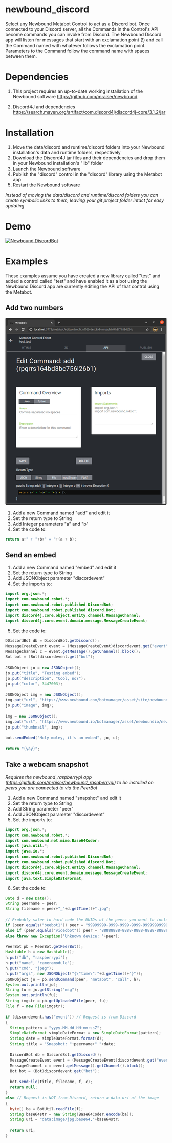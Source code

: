 # newbound_discord
Select any Newbound Metabot Control to act as a Discord bot. Once connected to your Discord server, all the Commands in the Control's API become commands you can invoke from Discord. The Newbound Discord app will listen for messages that start with an exclamation point (!) and call the Command named with whatever follows the exclamation point. Parameters to the Command follow the command name with spaces between them.

# Dependencies
1. This project requires an up-to-date working installation of the Newbound software
   https://github.com/mraiser/newbound

2. Discord4J and dependencies
   https://search.maven.org/artifact/com.discord4j/discord4j-core/3.1.2/jar

# Installation
1. Move the data/discord and runtime/discord folders into your Newbound installation's data and runtime folders, respectively
2. Download the Discord4J jar files and their dependencies and drop them in your Newbound installation's "lib" folder
3. Launch the Newbound software
4. Publish the "discord" control in the "discord" library using the Metabot app
5. Restart the Newbound software

*Instead of moving the data/discord and runtime/discord folders you can create symbolic links to them, leaving your git project folder intact for easy updating*

# Demo
[![Newbound DiscordBot](http://img.youtube.com/vi/2CnYH8UGGNw/0.jpg)](http://www.youtube.com/watch?v=2CnYH8UGGNw "Newbound DiscordBot")

# Examples
These examples assume you have created a new library called "test" and added a control called "test" and have enabled it as a bot using the Newbound Discord app are currently editing the API of that control using the Metabot.

## Add two numbers
![Screenshot](doc/screenshot_add.png)
1. Add a new Command named "add" and edit it
2. Set the return type to String
3. Add Integer parameters "a" and "b"
4. Set the code to:
```java
return a+" + "+b+" = "+(a + b);
```
## Send an embed
1. Add a new Command named "embed" and edit it
2. Set the return type to String
3. Add JSONObject parameter "discordevent"
4. Set the imports to:
```java
import org.json.*;
import com.newbound.robot.*;
import com.newbound.robot.published.DiscordBot;
import com.newbound.robot.published.discord.Bot;
import discord4j.core.object.entity.channel.MessageChannel;
import discord4j.core.event.domain.message.MessageCreateEvent;
```
5. Set the code to:
```java
DDiscordBot db = DiscordBot.getDiscord();
MessageCreateEvent event = (MessageCreateEvent)discordevent.get("event");
MessageChannel c = event.getMessage().getChannel().block();
Bot bot = (Bot)discordevent.get("bot");

JSONObject jo = new JSONObject();
jo.put("title", "Testing embed");
jo.put("description", "Cool, no?");
jo.put("color", 3447003);

JSONObject img = new JSONObject();
img.put("url", "https://www.newbound.com/botmanager/asset/site/newbound-hd-color.png");
jo.put("image", img);

img = new JSONObject();
img.put("url", "https://www.newbound.io/botmanager/asset/newboundio/newbound-icon-small-white.png");
jo.put("thumbnail", img);

bot.sendEmbed("Holy moley, it's an embed", jo, c);

return "(yay)";
```
## Take a webcam snapshot
*Requires the newbound_raspberrypi app (https://github.com/mraiser/newbound_raspberrypi) to be installed on peers you are connected to via the PeerBot*
1. Add a new Command named "snapshot" and edit it
2. Set the return type to String
3. Add String parameter "peer"
4. Add JSONObject parameter "discordevent"
5. Set the imports to:
```java
import org.json.*;
import com.newbound.robot.*;
import com.newbound.net.mime.Base64Coder;
import java.util.*;
import java.io.*;
import com.newbound.robot.published.DiscordBot;
import com.newbound.robot.published.discord.Bot;
import discord4j.core.object.entity.channel.MessageChannel;
import discord4j.core.event.domain.message.MessageCreateEvent;
import java.text.SimpleDateFormat;
```
6. Set the code to:
```java
Date d = new Date();
String peername = peer;
String filename = peer+"_"+d.getTime()+".jpg";

// Probably safer to hard code the UUIDs of the peers you want to include rather than looking up the UUIDs by peer name.
if (peer.equals("beebot1")) peer = "99999999-9999-9999-9999-999999999999";
else if (peer.equals("videobot")) peer = "88888888-8888-8888-8888-888888888888";
else throw new Exception("Unknown device: "+peer);

PeerBot pb = PeerBot.getPeerBot();
Hashtable h = new Hashtable();
h.put("db", "raspberrypi");
h.put("name", "cameramodule");
h.put("cmd", "jpeg");
h.put("args", new JSONObject("{\"time\":"+d.getTime()+"}"));
JSONObject jo = pb.sendCommand(peer, "metabot", "call", h);
System.out.println(jo);
String fu = jo.getString("msg");
System.out.println(fu);
String imgstr = pb.getUploadedFile(peer, fu);
File f = new File(imgstr);

if (discordevent.has("event")) // Request is from Discord
{
  String pattern = "yyyy-MM-dd HH:mm:ssZ";
  SimpleDateFormat simpleDateFormat = new SimpleDateFormat(pattern);
  String date = simpleDateFormat.format(d);
  String title = "Snapshot: "+peername+" "+date;

  DiscordBot db = DiscordBot.getDiscord();
  MessageCreateEvent event = (MessageCreateEvent)discordevent.get("event");
  MessageChannel c = event.getMessage().getChannel().block();
  Bot bot = (Bot)discordevent.get("bot");
  
  bot.sendFile(title, filename, f, c);
  return null;
}
else // Request is NOT from Discord, return a data-uri of the image
{
  byte[] ba = BotUtil.readFile(f);
  String base64str = new String(Base64Coder.encode(ba));
  String uri = "data:image/jpg;base64,"+base64str;

  return uri;
}
```
